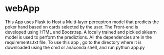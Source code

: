 # webApp
This App uses Flask to Host a Multi-layer perceptron model that predicts the poker hand based on cards selected by the user. The Front-end is developed using HTML and Bootstrap. A locally trained and pickled sklearn model is used to perform the predictions. All the dependencies are in the requirements.txt file. To use this app , go to the directory where it is downloaded using the cmd or anaconda shell, and 
run python app.py 





